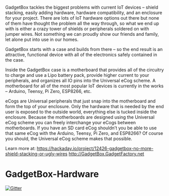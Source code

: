 GadgetBox tackles the biggest problems with current IoT devices – shield stacking, easily adding hardware, hardware compatibility, and an enclosure for your project. There are lots of IoT hardware options out there but none of them have thought the problem all the way through, so what we end up with is either a crazy tower of shields or peripherals soldered on with jumper wires. Not something we can proudly show our friends and family, let alone put into use in our homes.

GadgetBox starts with a case and builds from there – so the end result is an attractive, functional device with all of the electronics safely contained in the case.

Inside the GadgetBox case is a motherboard that provides all of the circuitry to charge and use a Lipo battery pack, provide higher current to your peripherals, and organizes all IO pins into the Universal eCog scheme. A motherboard for all of the most popular IoT devices is currently in the works – Arduino, Teensy, Pi Zero, ESP8266, etc.

eCogs are Universal peripherals that just snap into the motherboard and form the top of your enclosure. Only the hardware that is needed by the end user is exposed to the outside world, everything else is tucked inside the enclosure. Because the motherboards are designed using the Universal eCog scheme you can freely interchange your eCogs between motherboards. If you have an SD card eCog shouldn’t you be able to use that same eCog with the Arduino, Teensy, Pi Zero, and ESP8266? Of course you should, the Universal eCog scheme makes that possible.

Learn more at:
https://hackaday.io/project/12426-gadgetbox-no-more-shield-stacking-or-ugly-wires
http://GadgetBox.GadgetFactory.net

# GadgetBox-Hardware

[![Gitter](https://badges.gitter.im/GadgetFactory/GadgetBox-Hardware.svg)](https://gitter.im/GadgetFactory/GadgetBox-Hardware?utm_source=badge&utm_medium=badge&utm_campaign=pr-badge&utm_content=badge)
